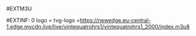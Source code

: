 #EXTM3U

#EXTINF: 0 logo = tvg-logo =https://newedge.eu-central-1.edge.mycdn.live/live/vintequatrohrs1/vintequatrohrs1_2000/index.m3u8
